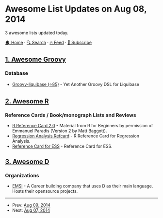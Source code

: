 # Awesome List Updates on Aug 08, 2014

3 awesome lists updated today.

[🏠 Home](/README.md) · [🔍 Search](https://www.trackawesomelist.com/search/) · [🔥 Feed](https://www.trackawesomelist.com/rss.xml) · [📮 Subscribe](https://trackawesomelist.us17.list-manage.com/subscribe?u=d2f0117aa829c83a63ec63c2f&id=36a103854c)



## [1. Awesome Groovy](/content/kdabir/awesome-groovy/README.md)

### Database

*   [Groovy-liquibase (⭐85)](https://github.com/tlberglund/groovy-liquibase) - Yet Another Groovy DSL for Liquibase

## [2. Awesome R](/content/qinwf/awesome-R/README.md)

### Reference Cards / Book/monograph Lists and Reviews

*   [R Reference Card 2.0](http://cran.r-project.org/doc/contrib/Baggott-refcard-v2.pdf) - Material from R for Beginners by permission of Emmanuel Paradis (Version 2 by Matt Baggott).
*   [Regression Analysis Refcard](http://cran.r-project.org/doc/contrib/Ricci-refcard-regression.pdf) - R Reference Card for Regression Analysis.
*   [Reference Card for ESS](http://ess.r-project.org/refcard.pdf) - Reference Card for ESS.

## [3. Awesome D](/content/dlang-community/awesome-d/README.md)

### Organizations

*   [EMSI](https://github.com/economicmodeling) - A Career building company that uses D as their main language. Hosts their opensource projects.

---

- Prev: [Aug 09, 2014](/content/2014/08/09/README.md)
- Next: [Aug 07, 2014](/content/2014/08/07/README.md)